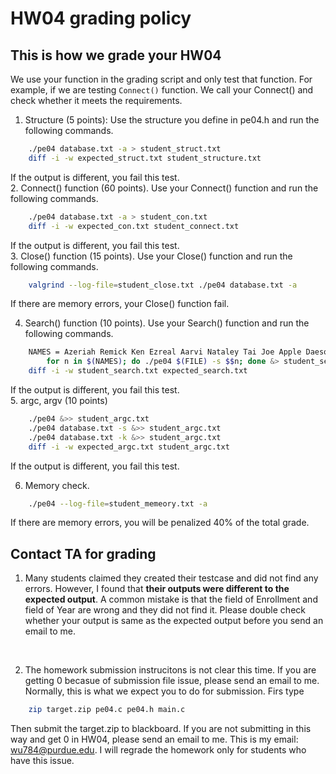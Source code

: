 # HW04 grading policy

## This is how we grade your HW04

We use your function in the grading script and only test that function.
For example, if we are testing `Connect()` function. We call your Connect() and check whether it meets the requirements.

1. Structure (5 points): Use the structure you define in pe04.h and run the following commands.
```bash
	./pe04 database.txt -a > student_struct.txt
	diff -i -w expected_struct.txt student_structure.txt
```
If the output is different, you fail this test.<br>
2. Connect() function (60 points).  Use your Connect() function and run the following commands.
```bash
	./pe04 database.txt -a > student_con.txt
	diff -i -w expected_con.txt student_connect.txt
```
If the output is different, you fail this test.<br>
3. Close() function (15 points).  Use your Close() function and run the following commands. 
```bash
	valgrind --log-file=student_close.txt ./pe04 database.txt -a
```
If there are memory errors, your Close() function fail. <br>

4. Search() function (10 points). Use your Search() function and run the following commands. 
```bash
	NAMES = Azeriah Remick Ken Ezreal Aarvi Nataley Tai Joe Apple Daeson
    	for n in $(NAMES); do ./pe04 $(FILE) -s $$n; done &> student_search.txt
	diff -i -w student_search.txt expected_search.txt
```
If the output is different, you fail this test.<br>
5. argc, argv (10 points)
```bash
	./pe04 &>> student_argc.txt
	./pe04 database.txt -s &>> student_argc.txt
	./pe04 database.txt -k &>> student_argc.txt
	diff -i -w expected_argc.txt student_argc.txt
```
If the output is different, you fail this test.<br>

6. Memory check.
```bash
	./pe04 --log-file=student_memeory.txt -a
```
If there are memory errors, you will be penalized 40% of the total grade.


## Contact TA for grading

1. Many students claimed they created their testcase and did not find any errors. However, I found that <strong>their outputs were different to the expected output</strong>. A common mistake is that the field of Enrollment and field of Year are wrong and they did not find it. Please double check whether your output is same as the expected output before you send an email to me.  
<br>

2. The homework submission instrucitons is not clear this time. If you are getting 0 becasue of submission file issue, please send an email to me. 
Normally, this is what we expect you to do for submission.
Firs type
```bash
	zip target.zip pe04.c pe04.h main.c
```
Then submit the target.zip to blackboard. If you are not submitting in this way and get 0 in HW04, please send an email to me. This is my email: wu784@purdue.edu. I will regrade the homework only for students who have this issue. 



